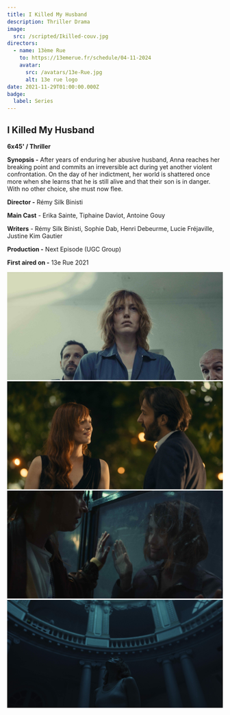 ```yaml
---
title: I Killed My Husband
description: Thriller Drama
image:
  src: /scripted/Ikilled-couv.jpg
directors:
  - name: 13ème Rue
    to: https://13emerue.fr/schedule/04-11-2024
    avatar:
      src: /avatars/13e-Rue.jpg
      alt: 13e rue logo
date: 2021-11-29T01:00:00.000Z
badge:
  label: Series
---
```


## I Killed My Husband

**6x45' / Thriller**

**Synopsis -** After years of enduring her abusive husband, Anna reaches her breaking point and commits an irreversible act during yet another violent confrontation. On the day of her indictment, her world is shattered once more when she learns that he is still alive and that their son is in danger. With no other choice, she must now flee.

**Director -** Rémy Silk Binisti

**Main Cast** - Erika Sainte, Tiphaine Daviot, Antoine Gouy 

**Writers** - Rémy Silk Binisti, Sophie Dab, Henri Debeurme, Lucie Fréjaville, Justine Kim Gautier

**Production -** Next Episode (UGC Group)

**First aired on -** 13e Rue 2021

![Woman arrested](/scripted/Killed1.jpg)![woman talking to a man](/scripted/Killed3.jpg)![Two women talking through a glass window](/scripted/Killed4.jpg)![woman in a building looking up](/scripted/Killed2.jpg)
